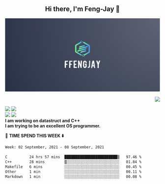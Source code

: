<h2 align="center"> Hi there, I'm Feng-Jay 👋 </h2>  

![](https://github.com/Feng-Jay/DataStruct/blob/master/Image/1.png)  

<img align="right" src="https://github-readme-stats.vercel.app/api?username=Feng-Jay&show_icons=true&icon_color=CE1D2D&text_color=718096&bg_color=ffffff&hide_title=true" />


&emsp;

![](https://visitor-badge.glitch.me/badge?page_id=Feng-Jay.readme)
![](https://img.shields.io/badge/Concentrate-Cpp-blue)  
![](https://img.shields.io/badge/Rust-primer-orange)
![](https://img.shields.io/badge/Target-OS-9cf)  
**I am working on datastruct and C++**  
**I am trying to be an excellent OS programmer.**  


📘 **TIME SPEND THIS WEEK ⬇️**
<!--START_SECTION:waka-->
```text
Week: 02 September, 2021 - 08 September, 2021

C          24 hrs 57 mins  ████████████████████████▒   97.46 % 
C++        28 mins         ▒░░░░░░░░░░░░░░░░░░░░░░░░   01.84 % 
Makefile   6 mins          ░░░░░░░░░░░░░░░░░░░░░░░░░   00.45 % 
Other      1 min           ░░░░░░░░░░░░░░░░░░░░░░░░░   00.11 % 
Markdown   1 min           ░░░░░░░░░░░░░░░░░░░░░░░░░   00.08 % 
```
<!--END_SECTION:waka-->
